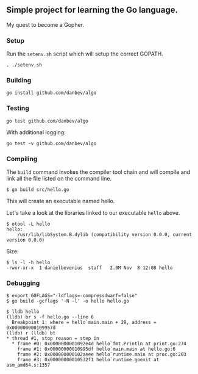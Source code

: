 ## Simple project for learning the Go language.
My quest to become a Gopher.


### Setup
Run the ```setenv.sh``` script which will setup the correct GOPATH.

    . ./setenv.sh

### Building

    go install github.com/danbev/algo

### Testing

    go test github.com/danbev/algo

With additional logging:

    go test -v github.com/danbev/algo


### Compiling
The `build` command invokes the compiler tool chain and will compile and link
all the file listed on the command line. 
```console
$ go build src/hello.go
```
This will create an executable named hello.

Let's take a look at the libraries linked to our executable `hello` above.
```console
$ otool -L hello
hello:
	/usr/lib/libSystem.B.dylib (compatibility version 0.0.0, current version 0.0.0)
```
Size:
```console
$ ls -l -h hello
-rwxr-xr-x  1 danielbevenius  staff   2.0M Nov  8 12:08 hello
```


### Debugging
```console
$ export GOFLAGS="-ldflags=-compressdwarf=false"
$ go build -gcflags '-N -l' -o hello hello.go
```
```console
$ lldb hello
(lldb) br s -f hello.go --line 6
  Breakpoint 1: where = hello`main.main + 29, address = 0x000000000109957d
(lldb) r (lldb) bt
* thread #1, stop reason = step in
  * frame #0: 0x0000000001092e4d hello`fmt.Println at print.go:274
    frame #1: 0x00000000010995df hello`main.main at hello.go:6
    frame #2: 0x000000000102aeee hello`runtime.main at proc.go:203
    frame #3: 0x00000000010532f1 hello`runtime.goexit at asm_amd64.s:1357
```




